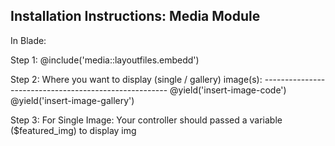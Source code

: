 Installation Instructions:
Media Module
---------------------------


In Blade:

Step 1:
    @include('media::layoutfiles.embedd')


Step 2:
    Where you want to display (single / gallery) image(s):
    ------------------------------------------------------
    @yield('insert-image-code')
    @yield('insert-image-gallery')
    

Step 3:
    For Single Image:
    Your controller should passed a variable ($featured_img) to display img